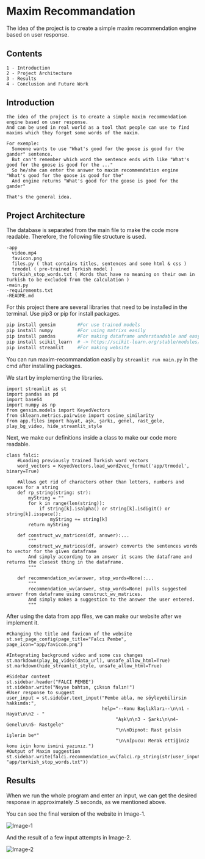 # Maxim Recommandation

The idea of the project is to create a simple maxim recommendation engine based on user response.

## Contents
```
1 - Introduction
2 - Project Architecture
3 - Results
4 - Conclusion and Future Work
```

## Introduction
~~~
The idea of the project is to create a simple maxim recommendation engine based on user response.
And can be used in real world as a tool that people can use to find maxims which they forget some words of the maxim.

For exemple:
  Someone wants to use "What's good for the goose is good for the gander" sentence.
  But can't remember which word the sentence ends with like "What's good for the goose is good for the ..."
  So he/she can enter the answer to maxim recommendation engine "What's good for the goose is good for the"
  And engine returns "What's good for the goose is good for the gander"
  
That's the general idea.
~~~

## Project Architecture

The database is separated from the main file to make the code more readable. Therefore, the following file structure is used.
```
-app
  video.mp4
  favicon.png
  files.py ( that contains titles, sentences and some html & css )
  trmodel ( pre-trained Turkish model )
  turkish_stop_words.txt ( Words that have no meaning on their own in Turkish to be excluded from the calculation )
-main.py
-requirements.txt
-README.md
```

For this project there are several libraries that need to be installed in the terminal.
Use pip3 or pip for install packages.

```bash
pip install gensim        #For use trained models
pip install numpy         #For using matrixs easily
pip install pandas        #For making dataframe understandable and easy to change
pip install scikit_learn  # -> https://scikit-learn.org/stable/modules/generated/sklearn.metrics.pairwise.cosine_similarity.html
pip install streamlit     #For making website
```

You can run maxim-recommandation easily by `streamlit run main.py` in the cmd after installing packages.

We start by implementing the libraries.
```python3
import streamlit as st
import pandas as pd
import base64
import numpy as np
from gensim.models import KeyedVectors
from sklearn.metrics.pairwise import cosine_similarity
from app.files import hayat, aşk, şarkı, genel, rast_gele, play_bg_video, hide_streamlit_style
```

Next, we make our definitions inside a class to make our code more readable.
```python3
class falci:
    #Loading previously trained Turkish word vectors
    word_vectors = KeyedVectors.load_word2vec_format('app/trmodel', binary=True)

    #Allows get rid of characters other than letters, numbers and spaces for a string
    def rp_string(string: str):
        myString = ""
        for k in range(len(string)):
            if string[k].isalpha() or string[k].isdigit() or string[k].isspace():
                myString += string[k]
        return myString
        
    def construct_wv_matrices(df, answer):...
        """
        construct_wv_matrices(df, answer) converts the sentences words to vector for the given dataframe
        And simply according to an answer it scans the dataframe and returns the closest thing in the dataframe.
        """

    def recommendation_wv(answer, stop_words=None):...
        """
        recommendation_wv(answer, stop_words=None) pulls suggested answer from dataframe using construct_wv_matrices.
        And simply makes a suggestion to the answer the user entered.
        """
```

After using the data from app files, we can make our website after we implement it.

```python3
#Changing the title and favicon of the website
st.set_page_config(page_title="Falcı Pembe", page_icon="app/favicon.png")

#Integrating background video and some css changes
st.markdown(play_bg_video(data_url), unsafe_allow_html=True)
st.markdown(hide_streamlit_style, unsafe_allow_html=True)

#Sidebar content
st.sidebar.header("FALCI PEMBE")
st.sidebar.write("Neyse bahtın, çıksın falın!")
#User response to suggest
user_input = st.sidebar.text_input("Pembe abla, ne söyleyebilirsin hakkımda:",
                                   help="--Konu Başlıkları--\n\n1 - Hayat\n\n2 - "
                                        "Aşk\n\n3 - Şarkı\n\n4- Genel\n\n5- Rastgele"
                                        "\n\nDipnot: Rast gelsin işlerin be*"
                                        "\n\nİpucu: Merak ettiğiniz konu için konu ismini yazınız.")
#Output of Maxim suggestion
st.sidebar.write(falci.recommendation_wv(falci.rp_string(str(user_input).lower()), "app/turkish_stop_words.txt"))
```

## Results
When we run the whole program and enter an input, we can get the desired response in approximately .5 seconds, as we mentioned above.

You can see the final version of the website in Image-1.

![Image-1](https://user-images.githubusercontent.com/54884571/141698154-5e60bcf6-bce5-4de4-95ae-d66ba43bed96.png)

And the result of a few input attempts in Image-2.
  
![Image-2](https://user-images.githubusercontent.com/54884571/141697938-9df41c57-2814-4139-9006-e8d251af64a8.png)
